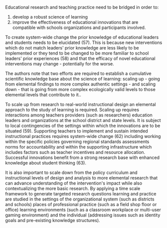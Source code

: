 <p><span style=font-weight: 400;>Educational research and teaching practice need to be bridged in order to:</span></p>  <ol>  <li><span style=font-weight: 400;> develop a robust science of learning</span></li>  <li><span style=font-weight: 400;> improve the effectiveness of educational innovations that are compatible with schools organizations and participants involved.</span></li>  </ol>

<p><span style=font-weight: 400;>To create system-wide change the prior knowledge of educational leaders and students needs to be elucidated (57). This is because new interventions which do not match leaders' prior knowledge are less likely to be implemented or they tend to be changed to be more familiar to school leaders' prior experiences (58) and that the efficacy of novel educational interventions may change - potentially for the worse. </span></p>

<p><span style=font-weight: 400;>The authors note that two efforts are required to establish a cumulative scientific knowledge base about the science of learning: scaling up - going from elemental findings to more complex authentic settings - and scaling down - that is going from more complex ecologically valid levels to those elemental levels that contribute to it..</span></p>

<p><span style=font-weight: 400;>To scale up from research to real-world instructional design an elemental approach to the study of learning is required. Scaling up requires interactions among teachers providers (such as researchers) education leaders and organizations at the school district and state levels. It is subject to local contingencies of the settings within which the innovations are to be situated (59). Supporting teachers to implement and sustain intended instructional practices requires system-wide change (62) including working within the specific policies governing regional standards assessments norms for accountability and within the supporting infrastructure which includes factors such as teacher incentives and resource allocation. Successful innovations benefit from a strong research base with enhanced knowledge about student thinking (63).</span></p>

<p><span style=font-weight: 400;>It is also important to scale down from the policy curriculum and instructional levels of design and analysis to more elemental research that can advance understanding of the intervention's impact while also contextualizing the more basic research. By applying a time scale framework to generate targeted research questions learning and practice are studied in the settings of the organizational system (such as districts and schools) places of professional practice (such as a field shop floor or office) learning environments (such as a classroom workplace or multi-user gaming environment) and the individual (addressing issues such as identity goals and pre-existing knowledge structures).</span></p>